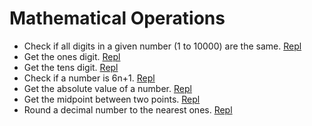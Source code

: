 # Mathematical Operations

* Check if all digits in a given number (1 to 10000) are the same. [Repl](https://repl.it/@KevinEwig/AllDigitsTheSame)
* Get the ones digit. [Repl](https://repl.it/@KevinEwig/GetTheOnesDigit)
* Get the tens digit. [Repl](https://repl.it/@KevinEwig/GetTheTensDigit)
* Check if a number is 6n+1. [Repl](https://repl.it/@KevinEwig/Is6n1)
* Get the absolute value of a number. [Repl](https://repl.it/@KevinEwig/GetAbsoluteValue)
* Get the midpoint between two points. [Repl](https://repl.it/@KevinEwig/GetTheMidpointBetweenTwoPoints)
* Round a decimal number to the nearest ones. [Repl](https://repl.it/@KevinEwig/RoundANumberToNearestOnes)